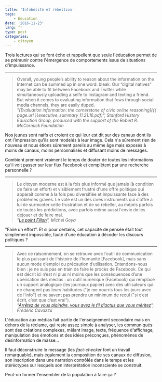 ```yaml
---
title: 'Infobésité et rébellion'
tags:
    - Éducation
date: '2016-11-23'
lang: fr
type: post
categories:
    - citoyen
---
```


Trois lectures qui se font écho et rappellent que seule l'éducation permet de se prémunir contre l'émergence de comportements issus de situations d'impuissance.

<!-- more -->

***

> Overall, young people’s ability to reason about the information on the Internet can be summed up in one word: bleak. Our “digital natives” may be able to fit between Facebook and Twitter while simultaneously uploading a selfe to Instagram and texting a friend. But when it comes to evaluating information that fows through social media channels, they are easily duped.  
> <cite>"[Evaluation information: the cornerstone of civic online reasoning]({{ page.url }}executive_summary_11.21.16.pdf)", Stanford History Education Group, produced with the support of the Robert R. McCormick Foundation</cite>

Nos jeunes sont naïfs et croient ce qui leur est dit sur des canaux dont ils ont l'impression qu'ils sont modelés à leur image. Cela n'a sûrement rien de nouveau et nous étions sûrement pareils au même âge mais exposés à moins de canaux, moins personnalisés et diffusant moins de messages.

Combient prennent vraiment le temps de douter de toutes les informations qu'il voit passer sur leur flux Facebook et complètent par une recherche personnelle ?

***

> Le citoyen moderne est à la fois plus informé que jamais (à condition de faire un effort) et visiblement frustré d'une offre politique qui apparaît comme à la fois peu diversifiée et impuissante face à des problèmes graves. Le vote est un des rares instruments qui s'offre à lui de surmonter cette frustration et de se rebeller, au mépris parfois de toutes les prédictions, avec parfois même aussi l'envie de les déjouer et de faire mal.  
> <cite>"[Le point Fillon](https://lavoiedelepee.blogspot.fr/2016/11/le-point-fillon.html)", Michel Goya</cite>

"Faire un effort". Et si pour certains, cet capacité de pensée était tout simplement impossible, faute d'une éducation à décoder les discours politiques ?

***

> Avec ce raisonnement, on se retrouve avec l’outil de communication le plus puissant de l’histoire de l’humanité [Facebook], mais sans aucun mode d’emploi ou précaution d’utilisation. Entendons-nous bien : je ne suis pas en train de faire le procès de Facebook. Ce qui est décrit ici n’est ni plus ni moins que les conséquences d’une uberisation des médias : un outil numérique (Facebook) qui remplace un support analogique (les journaux papier) avec des utilisateurs qui ne changent pas leurs habitudes ("je me nourris tous les jours avec de l’info") et ne savent pas prendre un minimum de recul ("si c’est écrit, c’est que c’est vrai").  
> <cite>"[Arrêtez de vous plaindre, vous avez le fil d’actus que vous méritez](https://fredcavazza.net/2016/11/24/arretez-de-vous-plaindre-vous-avez-le-fil-dactus-que-vous-meritez/)", Frédéric Cavazza</cite>

L'éducation aux médias fait partie de l'enseignement secondaire mais en dehors de la réclame, qui reste assez simple à analyser, les communiqués sont des créations complexes, mêlant image, texte, fréquence d'affichage, manipulation des émotions et des idées préconçues, phénomènes de désinformation de masse…

Il faut déconstruire le message (les <i lang="en">fact-checker</i> font un travail remarquable), mais également la composition de ses canaux de diffusion, son inscription dans une narration contrôlée dans le temps et les stéréotypes sur lesquels son interprétation inconsciente se construit.

Peut-on former l'ensembler de la population à faire ça ?